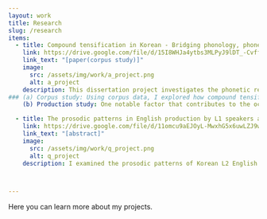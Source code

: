 ```yaml
---
layout: work
title: Research
slug: /research
items:
  - title: Compound tensification in Korean - Bridging phonology, phonetics, and morphology
    link: https://drive.google.com/file/d/15I8WHJa4ytbs3MLPyJ9lDT_-CvffA00A/view?usp=drive_link
    link_text: "[paper(corpus study)]"
    image:
      src: /assets/img/work/a_project.png
      alt: a_project
    description: This dissertation project investigates the phonetic realization of compound tensification (a.k.a. sai-sios), a morphophonological process in Korean. It refers to when a plain obstruent in the initial position of the second noun surfaces a tense obstruent in a noun+noun compound. This phenomenon is interesting due to its unpredictable occurrence and the variability it introduces in pronunciation. In my project, I focus on the phonetic realization of tense stops that emerge from compound tensification and their mapping to listeners' perceptions. 
### (a) Corpus study: Using corpus data, I explored how compound tensification manifests in natural speech and whether the tense stops resulting from it are categorically distinct from both underlying plain and tense stops, as assumed in traditional analyses. When characterized by stop duration, F0 onset and H1-H2 on the following vowel, derived tense stops in compounds exhibited characteristics expected for underlying tense stops (i.e., longer duration, higher F0 onset, lower H1-H2), whereas underlying tense stops in compounds exhibited characteristics expected for underlying plain stops (i.e., shorter duration, lower F0 onset, lower H1-H2). The results call into question whether compound tensification results in categorically distinctive tense consonants. [proceeding](https://drive.google.com/file/d/15I8WHJa4ytbs3MLPyJ9lDT_-CvffA00A/view?usp=drive_link)
    (b) Production study: One notable factor that contributes to the occurrence of tensification is the preceding sound. Specifically, if the target medial stop is preceded by a sonorant, tenficiation is much more likely to happen than when the stop is preceded by a vowel. To 

  - title: The prosodic patterns in English production by L1 speakers and Korean L2 speakers of English 
    link: https://drive.google.com/file/d/11omcu9aEJOyL-MwxhG5x6uwLZJ9wDYQO/view?usp=sharing
    link_text: "[abstract]"
    image:
      src: /assets/img/work/q_project.png
      alt: q_project
    description: I examined the prosodic patterns of Korean L2 English speakers compared to English L1 speakers. Given the prosodic differences between Korean and English, I anticipated that unique patterns in L2 speech would emerge due to L1 influence. Specifically, I hypothesized that Korean L2 speakers would exhibit stronger boundary effects, reflecting the prominence of phrase edges in Korean prosody. This hypothesis was supported by findings showing that L2 speakers are more consistently influenced by boundary effects, suggesting that specific prosodic features of L1 shape L2 speech production. These insights contribute to our understanding of why L2 speech systematically differs from L1 speech.



---
```

Here you can learn more about my projects.
<br />
<br />
